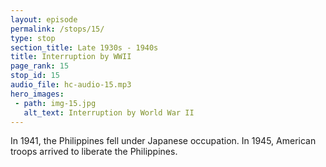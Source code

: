 ```yaml
---
layout: episode
permalink: /stops/15/
type: stop
section_title: Late 1930s - 1940s
title: Interruption by WWII
page_rank: 15
stop_id: 15
audio_file: hc-audio-15.mp3
hero_images:
 - path: img-15.jpg
   alt_text: Interruption by World War II
---
```


In 1941, the Philippines fell under Japanese occupation. In 1945, American troops arrived to liberate the Philippines.

<!--- TRANSCRIPT
In 1941, the Philippines fell under Japanese occupation. For a time, the Japanese did not allow the church to congregate. Through prayers in one accord, the church passed through this dark period of trial and reemerged with hope. Soon, the meetings of the church were restored, and the gospel prevailed amid the climate of fear and apprehension in people’s hearts. The number of those being saved steadily increased.

By 1945, American troops arrived to liberate the Philippines, forcing the Japanese troops to retreat, but not without wreaking havoc along the way.
-->